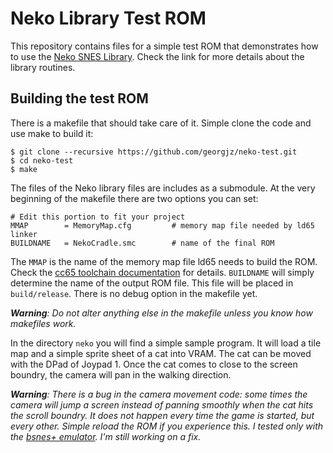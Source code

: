 # Neko Library Test ROM

This repository contains files for a simple test ROM that demonstrates how to use the [Neko SNES Library](https://github.com/georgjz/neko). Check the link for more details about the library routines.

## Building the test ROM
There is a makefile that should take care of it. Simple clone the code and use make to build it:
```
$ git clone --recursive https://github.com/georgjz/neko-test.git
$ cd neko-test
$ make
```
The files of the Neko library files are includes as a submodule. At the very beginning of the makefile there are two options you can set:
```
# Edit this portion to fit your project
MMAP		= MemoryMap.cfg			# memory map file needed by ld65 linker
BUILDNAME	= NekoCradle.smc     	# name of the final ROM
```
The `MMAP` is the name of the memory map file ld65 needs to build the ROM. Check the [cc65 toolchain documentation](https://cc65.github.io/doc/) for details. `BUILDNAME` will simply determine the name of the output ROM file. This file will be placed in `build/release`. There is no debug option in the makefile yet.

*__Warning__: Do not alter anything else in the makefile unless you know how makefiles work.*  

In the directory `neko` you will find a simple sample program. It will load a tile map and a simple sprite sheet of a cat into VRAM. The cat can be moved with the DPad of Joypad 1. Once the cat comes to close to the screen boundry, the camera will pan in the walking direction.

*__Warning__: There is a bug in the camera movement code: some times the camera will jump a screen instead of panning smoothly when the cat hits the scroll boundry. It does not happen every time the game is started, but every other. Simple reload the ROM if you experience this. I tested only with the [bsnes+ emulator](https://github.com/devinacker/bsnes-plus). I'm still working on a fix.*
